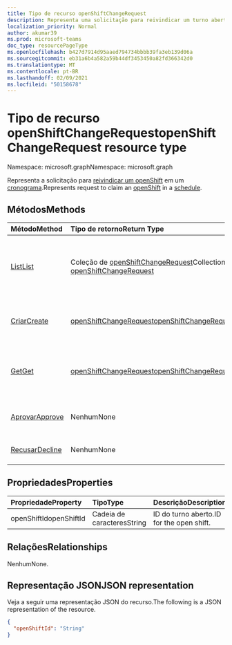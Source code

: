 ```yaml
---
title: Tipo de recurso openShiftChangeRequest
description: Representa uma solicitação para reivindicar um turno aberto em um cronograma.
localization_priority: Normal
author: akumar39
ms.prod: microsoft-teams
doc_type: resourcePageType
ms.openlocfilehash: b427d7914d95aaed794734bbbb39fa3eb139d06a
ms.sourcegitcommit: eb31a6b4a582a59b44df3453450a82fd366342d0
ms.translationtype: MT
ms.contentlocale: pt-BR
ms.lasthandoff: 02/09/2021
ms.locfileid: "50158678"
---
```

# <a name="openshiftchangerequest-resource-type"></a><span data-ttu-id="6268e-103">Tipo de recurso openShiftChangeRequest</span><span class="sxs-lookup"><span data-stu-id="6268e-103">openShiftChangeRequest resource type</span></span>

<span data-ttu-id="6268e-104">Namespace: microsoft.graph</span><span class="sxs-lookup"><span data-stu-id="6268e-104">Namespace: microsoft.graph</span></span>

<span data-ttu-id="6268e-105">Representa a solicitação para [reivindicar um openShift](../resources/openshift.md) em um [cronograma](../resources/schedule.md).</span><span class="sxs-lookup"><span data-stu-id="6268e-105">Represents request to claim an [openShift](../resources/openshift.md) in a [schedule](../resources/schedule.md).</span></span>

## <a name="methods"></a><span data-ttu-id="6268e-106">Métodos</span><span class="sxs-lookup"><span data-stu-id="6268e-106">Methods</span></span>

| <span data-ttu-id="6268e-107">Método</span><span class="sxs-lookup"><span data-stu-id="6268e-107">Method</span></span>       | <span data-ttu-id="6268e-108">Tipo de retorno</span><span class="sxs-lookup"><span data-stu-id="6268e-108">Return Type</span></span> | <span data-ttu-id="6268e-109">Descrição</span><span class="sxs-lookup"><span data-stu-id="6268e-109">Description</span></span> |
|:-------------|:------------|:------------|
| [<span data-ttu-id="6268e-110">List</span><span class="sxs-lookup"><span data-stu-id="6268e-110">List</span></span>](../api/openshiftchangerequest-list.md) | <span data-ttu-id="6268e-111">Coleção de [openShiftChangeRequest](openshiftchangerequest.md)</span><span class="sxs-lookup"><span data-stu-id="6268e-111">Collection of [openShiftChangeRequest](openshiftchangerequest.md)</span></span> | <span data-ttu-id="6268e-112">Listar as propriedades e os relacionamentos dos **objetos openShiftChangeRequest** em uma equipe.</span><span class="sxs-lookup"><span data-stu-id="6268e-112">List the properties and relationships of **openShiftChangeRequest** objects in a team.</span></span> |
| [<span data-ttu-id="6268e-113">Criar</span><span class="sxs-lookup"><span data-stu-id="6268e-113">Create</span></span>](../api/openshiftchangerequest-post.md) | [<span data-ttu-id="6268e-114">openShiftChangeRequest</span><span class="sxs-lookup"><span data-stu-id="6268e-114">openShiftChangeRequest</span></span>](openshiftchangerequest.md) | <span data-ttu-id="6268e-115">Crie uma instância de um **objeto openShiftChangeRequest.**</span><span class="sxs-lookup"><span data-stu-id="6268e-115">Create an instance of an **openShiftChangeRequest** object.</span></span> |
| [<span data-ttu-id="6268e-116">Get</span><span class="sxs-lookup"><span data-stu-id="6268e-116">Get</span></span>](../api/openshiftchangerequest-get.md) | [<span data-ttu-id="6268e-117">openShiftChangeRequest</span><span class="sxs-lookup"><span data-stu-id="6268e-117">openShiftChangeRequest</span></span>](openshiftchangerequest.md) | <span data-ttu-id="6268e-118">Leia as propriedades e os relacionamentos de um **objeto openShiftChangeRequest.**</span><span class="sxs-lookup"><span data-stu-id="6268e-118">Read the properties and relationships of an **openShiftChangeRequest** object.</span></span> |
|[<span data-ttu-id="6268e-119">Aprovar</span><span class="sxs-lookup"><span data-stu-id="6268e-119">Approve</span></span>](../api/openshiftchangerequest-approve.md)|<span data-ttu-id="6268e-120">Nenhum</span><span class="sxs-lookup"><span data-stu-id="6268e-120">None</span></span>|<span data-ttu-id="6268e-121">Aprovar uma solicitação de alteração de turno aberto.</span><span class="sxs-lookup"><span data-stu-id="6268e-121">Approve an open shift change request.</span></span>|
|[<span data-ttu-id="6268e-122">Recusar</span><span class="sxs-lookup"><span data-stu-id="6268e-122">Decline</span></span>](../api/openshiftchangerequest-decline.md)|<span data-ttu-id="6268e-123">Nenhum</span><span class="sxs-lookup"><span data-stu-id="6268e-123">None</span></span>| <span data-ttu-id="6268e-124">Recusar uma solicitação de alteração de turno aberto.</span><span class="sxs-lookup"><span data-stu-id="6268e-124">Decline an open shift change request.</span></span>|

## <a name="properties"></a><span data-ttu-id="6268e-125">Propriedades</span><span class="sxs-lookup"><span data-stu-id="6268e-125">Properties</span></span>

| <span data-ttu-id="6268e-126">Propriedade</span><span class="sxs-lookup"><span data-stu-id="6268e-126">Property</span></span>     | <span data-ttu-id="6268e-127">Tipo</span><span class="sxs-lookup"><span data-stu-id="6268e-127">Type</span></span>        | <span data-ttu-id="6268e-128">Descrição</span><span class="sxs-lookup"><span data-stu-id="6268e-128">Description</span></span> |
|:-------------|:------------|:------------|
|<span data-ttu-id="6268e-129">openShiftId</span><span class="sxs-lookup"><span data-stu-id="6268e-129">openShiftId</span></span>|<span data-ttu-id="6268e-130">Cadeia de caracteres</span><span class="sxs-lookup"><span data-stu-id="6268e-130">String</span></span>| <span data-ttu-id="6268e-131">ID do turno aberto.</span><span class="sxs-lookup"><span data-stu-id="6268e-131">ID for the open shift.</span></span>|

## <a name="relationships"></a><span data-ttu-id="6268e-132">Relações</span><span class="sxs-lookup"><span data-stu-id="6268e-132">Relationships</span></span>

<span data-ttu-id="6268e-133">Nenhum</span><span class="sxs-lookup"><span data-stu-id="6268e-133">None.</span></span>

## <a name="json-representation"></a><span data-ttu-id="6268e-134">Representação JSON</span><span class="sxs-lookup"><span data-stu-id="6268e-134">JSON representation</span></span>

<span data-ttu-id="6268e-135">Veja a seguir uma representação JSON do recurso.</span><span class="sxs-lookup"><span data-stu-id="6268e-135">The following is a JSON representation of the resource.</span></span>

<!-- {
  "blockType": "resource",
  "optionalProperties": [

  ],
  "@odata.type": "microsoft.graph.openShiftChangeRequest"
}-->

```json
{
  "openShiftId": "String"
}
```

<!-- uuid: 16cd6b66-4b1a-43a1-adaf-3a886856ed98
2019-02-04 14:57:30 UTC -->
<!-- {
  "type": "#page.annotation",
  "description": "openShiftChangeRequest resource",
  "keywords": "",
  "section": "documentation",
  "tocPath": ""
}-->

